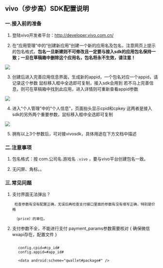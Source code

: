 ## vivo（步步高）SDK配置说明

###  一.接入前的准备

  1. 登陆vivo开发者平台：<http://developer.vivo.com.cn/>

  2. 在“应用管理”中的“创建新应用”创建一个新的应用名及包名，注意网页上提示的包名格式，**包名一旦新建则不可修改且一定要与接入sdk的应用包名保持一致；一旦在草稿箱中删除这个应用名，包名将永不生效，请注意！**

  ![](http://docs.mztgame.com/files/assets/img/bbg-online1.jpg)

  3. 创建后进入完善应用信息界面，生成新的appid，一个包名对应一个appid，请记录这个参数
     鼠标移入框中全选即可复制，接入sdk会用到
     若不马上完善信息，则可在草稿箱中找到此应用，进入详情则可重新查看appid参数

  ![](http://docs.mztgame.com/files/assets/img/bbg-online2.jpg)

  4. 进入“个人管理”中的“个人信息”，页面抬头显示cpid和cpkey
    这两者是接入sdk的另外两个重要参数，鼠标移入框中全选即可复制

  ![](http://docs.mztgame.com/files/assets/img/bbg-online3.jpg)

  5. 拥有以上3个参数后，可对接vivosdk，具体用途在下方文档中描述

###  二.注意事项

  1.  包名格式：按 com.公司名.游戏名   ` .vivo `  ，要与vivo平台创建包名一致。

  2.  无闪屏、角标。。

###  三.常见问题

   1. 支付界面无法弹出？

           检查参数有没有配置正确，无误后再检查支付接口里面的参数有没有填写正确，特别是价格

           （price）的单位。

   2.  支付参数不全，不能进行支付  payment_params参数需要核对 { 确保微信wxapi存在，配置文件 }
   
  ```
    
        config.cpid=#cp_id#
        config.appid=#app_id#

        <data android:scheme="qwallet#package#" />
  ```
